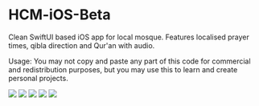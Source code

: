 # HCM-iOS-Beta
Clean SwiftUI based iOS app for local mosque. Features localised prayer times, qibla direction and Qur'an with audio. 


Usage: You may not copy and paste any part of this code for commercial and redistribution purposes, but you may use this to learn and create personal projects.



<img src="https://user-images.githubusercontent.com/80623330/184869791-7516393b-9506-4d77-b758-8f4a4a2bff94.jpeg">
<img src="https://user-images.githubusercontent.com/80623330/184869799-ac5ca27b-a635-4a46-b1ee-7406321a1094.jpeg" width"50">
<img src="https://user-images.githubusercontent.com/80623330/184869807-14619a29-da33-4fba-b083-4ebdf7fdea8d.jpeg" width"50">
<img src="https://user-images.githubusercontent.com/80623330/184869809-f0ff630b-68f9-4eea-aefc-75a723c1e9d7.jpeg" width"50">
<img src="https://user-images.githubusercontent.com/80623330/184869813-a9e23007-431b-4405-b844-9b7db3b0bee7.jpeg" width"50">
